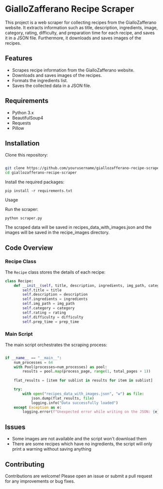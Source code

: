 # GialloZafferano Recipe Scraper

This project is a web scraper for collecting recipes from the GialloZafferano website. It extracts information such as title, description, ingredients, image, category, rating, difficulty, and preparation time for each recipe, and saves it in a JSON file. Furthermore, it downloads and saves images of the recipes.

## Features

- Scrapes recipe information from the GialloZafferano website.
- Downloads and saves images of the recipes.
- Formats the ingredients list.
- Saves the collected data in a JSON file.

## Requirements

- Python 3.x
- BeautifulSoup4
- Requests
- Pillow

## Installation

 Clone this repository:

   ```sh

   git clone https://github.com/yourusername/giallozafferano-recipe-scraper.git
   cd giallozafferano-recipe-scraper

   ```

 Install the required packages:

    pip install -r requirements.txt 
    
 Usage

   Run the scraper:

    python scraper.py

   The scraped data will be saved in recipes_data_with_images.json and the images will be saved in the recipe_images directory.


## Code Overview

### Recipe Class

The `Recipe` class stores the details of each recipe:

```python
class Recipe:
    def __init__(self, title, description, ingredients, img_path, category, rating, difficulty, prep_time):
        self.title = title
        self.description = description
        self.ingredients = ingredients
        self.img_path = img_path
        self.category = category
        self.rating = rating
        self.difficulty = difficulty
        self.prep_time = prep_time
```

### Main Script

The main script orchestrates the scraping process:

```python

if __name__ == "__main__":
    num_processes = 64
    with Pool(processes=num_processes) as pool:
        results = pool.map(process_page, range(1, total_pages + 1))
    
    flat_results = [item for sublist in results for item in sublist]

    try:
        with open("recipes_data_with_images.json", "w") as file:
            json.dump(flat_results, file)
            logging.info("Data successfully loaded")
    except Exception as e:
        logging.error(f"Unexpected error while writing on the JSON: {e}")
```

## Issues

- Some images are not available and the script won't download them
- There are some recipes which have no ingredients, the script will only print a warning without saving anything

## Contributing

Contributions are welcome! Please open an issue or submit a pull request for any improvements or bug fixes.
